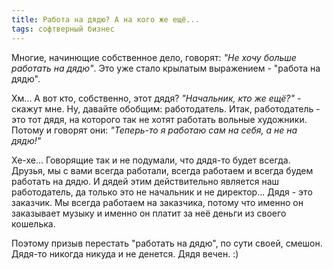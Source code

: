 ```yaml
---
title: Работа на дядю? А на кого же ещё...
tags: софтверный бизнес
---
```


Многие, начинющие собственное дело, говорят: *"Не хочу больше работать на дядю"*. Это уже стало крылатым выражением - "работа на дядю".

Хм... А вот кто, собственно, этот дядя? *"Начальник, кто же ещё?"* - скажут мне. Ну, давайте обобщим: работодатель. Итак, работодатель - это тот дядя, на которого так не хотят работать вольные художники. Потому и говорят они: *"Теперь-то я работаю сам на себя, а не на дядю!"*

Хе-хе... Говорящие так и не подумали, что дядя-то будет всегда. Друзья, мы с вами всегда работали, всегда работаем и всегда будем работать на дядю. И дядей этим действительно является наш работодатель, да только это не начальник и не директор... Дядя - это заказчик. Мы всегда работаем на заказчика, потому что именно он заказывает музыку и именно он платит за неё деньги из своего кошелька.

Поэтому призыв перестать "работать на дядю", по сути своей, смешон. Дядя-то никогда никуда и не денется. Дядя вечен. :)
